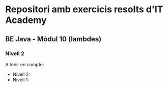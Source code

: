 # Repositori amb exercicis resolts d'IT Academy
## BE Java - Mòdul 10 (lambdes)
### Nivell 2

A tenir en compte:
- Nivell 2:
- Nivell 1:
